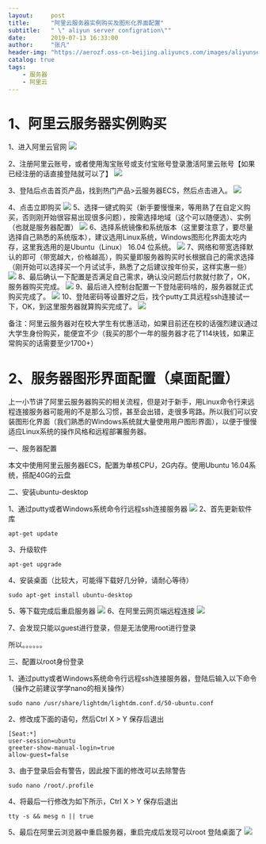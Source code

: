```yaml
---
layout:     post
title:      "阿里云服务器实例购买及图形化界面配置"
subtitle:   " \" aliyun server configration\""
date:       2019-07-13 16:33:00
author:     "张凡"
header-img: "https://aerozf.oss-cn-beijing.aliyuncs.com/images/aliyunserver.jpg"
catalog: true
tags:
    - 服务器
    - 阿里云
---
```


# 1、阿里云服务器实例购买

1、进入阿里云官网
![](https://i.postimg.cc/d0htVJXJ/rn-Hp-ET5-png.png)

2、注册阿里云账号，或者使用淘宝账号或支付宝账号登录激活阿里云账号【如果已经注册的话直接登陆就可以了】
![](https://i.postimg.cc/5NmtP7LW/007i4-MEmgy1g23fh3gj2aj30dp0dct8m.jpg)

3、登陆后点击首页产品，找到热门产品>云服务器ECS，然后点击进入。
![](https://i.postimg.cc/bwCwPZm6/rn-Hrc-Uu-png.png)

4、点击立即购买
![](https://i.postimg.cc/q7WBt9Vy/2019041517123429.jpg)
5、选择一键式购买（新手要慢慢来，等用熟了在自定义购买，否则刚开始很容易出现很多问题），按需选择地域（这个可以随便选）、实例（也就是服务器配置）
![](https://i.postimg.cc/nhchN4Gj/20190415171356160.png)
6、选择系统镜像和系统版本（这里要注意了，要尽量选择自己熟悉的系统版本），建议选用Linux系统，Windows图形化界面太吃内存，这里我选用的是Ubuntu（Linux） 16.04 位系统。
![](https://i.postimg.cc/wM8Brnwg/20190415171729892.png)
7、网络和带宽选择默认的即可（带宽越大，价格越高），购买量即服务器购买时长根据自己的需求选择（刚开始可以选择买一个月试试手，熟悉了之后建议按年份买，这样实惠一些）
![](https://i.postimg.cc/hvLGRMYx/20190415172458767.png)
8、最后确认一下配置是否满足自己需求，确认没问题后付款就付款了，OK，服务器购买完成。
![](https://i.postimg.cc/HWXnMsLx/20190415172805356.jpg)
9、最后进入控制台配置一下登陆密码啥的，服务器就正式购买完成了。
![](https://i.postimg.cc/Hx7xBT46/20190415173049683.png)
10、登陆密码等设置好之后，找个putty工具远程ssh连接试一下，OK，到这里服务器就算购买完成了。
![](https://i.postimg.cc/TYxwJMyc/20190415173338120.jpg)

备注：阿里云服务器对在校大学生有优惠活动，如果目前还在校的话强烈建议通过大学生身份购买，能便宜不少（我买的那个一年的服务器才花了114块钱，如果正常购买的话需要至少1700+）

# 2、服务器图形界面配置（桌面配置）

上一小节讲了阿里云服务器购买的相关流程，但是对于新手，用Linux命令行来远程连接服务器可能用的不是那么习惯，甚至会出错，走很多弯路。所以我们可以安装图形化界面（我们熟悉的Windows系统就大量使用用户图形界面），以便于慢慢适应Linux系统的操作风格和远程部署服务器。

一、服务器配置


本文中使用阿里云服务器ECS，配置为单核CPU，2G内存。使用Ubuntu 16.04系统，搭配40G的云盘


二、安装ubuntu-desktop


1、通过putty或者Windows系统命令行远程ssh连接服务器
![](https://i.postimg.cc/TYxwJMyc/20190415173338120.jpg)
2、首先更新软件库
```
apt-get update
```

3、升级软件
```
apt-get upgrade
```

4、安装桌面（比较大，可能得下载好几分钟，请耐心等待）
```
sudo apt-get install ubuntu-desktop
```

5、等下载完成后重启服务器
![](https://i.postimg.cc/qvL1Q3kv/20190415180814894.png)
6、在阿里云网页端远程连接
![](https://i.postimg.cc/g02N72Jq/20190415181017641.png)

7、会发现只能以guest进行登录，但是无法使用root进行登录

所以。。。。。。

三、配置以root身份登录

1、通过putty或者Windows系统命令行远程ssh连接服务器，登陆后输入以下命令（操作之前建议学学nano的相关操作）
```
sudo nano /usr/share/lightdm/lightdm.conf.d/50-ubuntu.conf
```

2、修改成下面的语句，然后Ctrl X > Y 保存后退出
```
[Seat:*]
user-session=ubuntu
greeter-show-manual-login=true
allow-guest=false
```

3、由于登录后会有警告，因此按下面的修改可以去除警告
```
sudo nano /root/.profile
```

4、将最后一行修改为如下所示，Ctrl X > Y 保存后退出
```
tty -s && mesg n || true
```

5、最后在阿里云浏览器中重启服务器，重启完成后发现可以root 登陆桌面了
![](https://i.postimg.cc/MG3dJJfk/20190415182533940.png)
